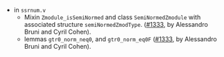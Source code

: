 - in `ssrnum.v`
  + Mixin `Zmodule_isSemiNormed` and class `SemiNormedZmodule` with
    associated structure `semiNormedZmodType`.
    ([#1333](https://github.com/coq/stdlib/pull/1333),
    by Alessandro Bruni and Cyril Cohen).
  + lemmas `gtr0_norm_neq0`, and `gtr0_norm_eq0F`
    ([#1333](https://github.com/coq/stdlib/pull/1333),
    by Alessandro Bruni and Cyril Cohen).
